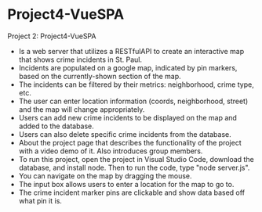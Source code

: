 # Project4-VueSPA

Project 2: Project4-VueSPA
- Is a web server that utilizes a RESTfulAPI to create an interactive map that shows crime incidents in St. Paul.
- Incidents are populated on a google map, indicated by pin markers, based on the currently-shown section of the map.
- The incidents can be filtered by their metrics: neighborhood, crime type, etc.
- The user can enter location information (coords, neighborhood, street) and the map will change appropriately.
- Users can add new crime incidents to be displayed on the map and added to the database.
- Users can also delete specific crime incidents from the database.
- About the project page that describes the functionality of the project with a video demo of it. Also introduces group members.
- To run this project, open the project in Visual Studio Code, download the database, and install node. Then to run the code, type "node server.js".
- You can navigate on the map by dragging the mouse.
- The input box allows users to enter a location for the map to go to. 
- The crime incident marker pins are clickable and show data based off what pin it is.

